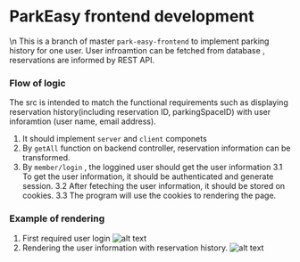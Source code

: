 # ParkEasy frontend development

\n
This is a branch of master `park-easy-frontend` to implement parking history for one user.
User infroamtion can be fetched from database , reservations are informed by REST API.

### Flow of logic

The src is intended to match the functional requirements such as displaying reservation history(including reservation ID, parkingSpaceID) with user inforamtion (user name, email address).

1. It should implement `server` and `client` componets
2. By `getAll` function on backend controller, reservation information can be transformed.
3. By `member/login` , the loggined user should get the user information
   3.1 To get the user information, it should be authenticated and generate session.
   3.2 After feteching the user information, it should be stored on cookies.
   3.3 The program will use the cookies to rendering the page.

### Example of rendering

1. First required user login ![alt text](image.png)
2. Rendering the user information with reservation history.
   ![alt text](image-1.png)
